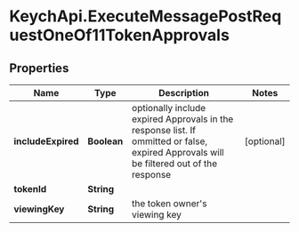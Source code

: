# KeychApi.ExecuteMessagePostRequestOneOf11TokenApprovals

## Properties

Name | Type | Description | Notes
------------ | ------------- | ------------- | -------------
**includeExpired** | **Boolean** | optionally include expired Approvals in the response list.  If ommitted or false, expired Approvals will be filtered out of the response | [optional] 
**tokenId** | **String** |  | 
**viewingKey** | **String** | the token owner&#39;s viewing key | 


